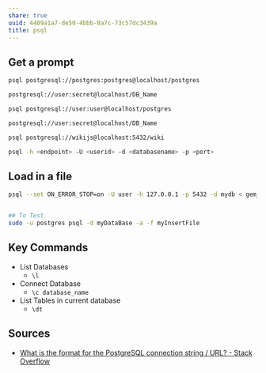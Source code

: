 ```yaml
---
share: true
uuid: 4409a1a7-de50-4bbb-8a7c-73c57dc3439a
title: psql
---
```

## Get a prompt

``` bash
psql postgresql://postgres:postgres@localhost/postgres

postgresql://user:secret@localhost/DB_Name

psql postgresql://user:user@localhost/postgres

postgresql://user:secret@localhost/DB_Name

psql postgresql://wikijs@localhost:5432/wiki

psql -h <endpoint> -U <userid> -d <databasename> -p <port>
```

## Load in a file

``` bash
psql --set ON_ERROR_STOP=on -U user -h 127.0.0.1 -p 5432 -d mydb < gem_2021-12-14.sql 


## To Test
sudo -u postgres psql -d myDataBase -a -f myInsertFile
```

## Key Commands

* List Databases
  * `\l`
* Connect Database
  * `\c database_name`
* List Tables in current database
  * `\dt`

## Sources

* [What is the format for the PostgreSQL connection string / URL? - Stack Overflow](https://stackoverflow.com/questions/3582552/what-is-the-format-for-the-postgresql-connection-string-url)